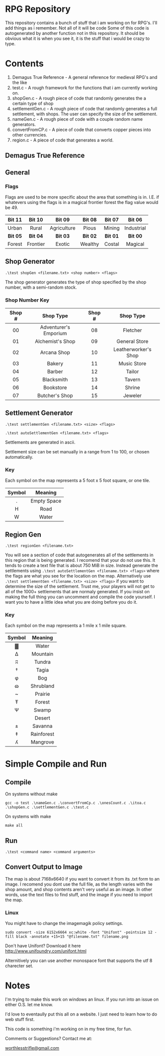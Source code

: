# RPG Repository
This repository contains a bunch of stuff that i am working on for RPG's. I'll add things as i remember. Not all of it will be code
Some of this code is autogenerated by another function not in this repository. It should be obvious what it is when you see it, it is the stuff that i would be crazy to type.
# Contents
  1. Demagus True Reference - A general reference for medieval RPG's and the like
  2. test.c - A rough framework for the functions that i am currently working on.
  3. shopGen.c - A rough piece of code that randomly generates the a certain type of shop
  4. settlementGen.c - A rough piece of code that randomly generates a full settlement, with shops. The user can specify the size of the settlement.
  5. nameGen.c - A rough piece of code with a couple random name generators.
  6. convertFromCP.c - A piece of code that converts copper pieces into other currencies.
  7. region.c - A piece of code that generates a world.
## Demagus True Reference

## General
### Flags
Flags are used to be more specific about the area that something is in. I.E. if whatevers using the flags is in a magical frontier forest the flag value would be 49.

|**Bit 11**  |**Bit 10**  |**Bit 09**  |**Bit 08**  |**Bit 07**  |**Bit 06**  |
|:----------:|:----------:|:----------:|:----------:|:----------:|:----------:|
|Urban       |Rural       |Agriculture |Pious       |Mining      |Industrial  |
|**Bit 05**  |**Bit 04**  |**Bit 03**  |**Bit 02**  |**Bit 01**  |**Bit 00**  |
|Forest      |Frontier    |Exotic      |Wealthy     |Costal      |Magical     |


## Shop Generator
`.\test shopGen <filename.txt> <shop number> <flags>`

The shop generator generates the type of shop specified by the shop number, with a semi-random stock.

### Shop Number Key
| Shop # | Shop Type | Shop # | Shop Type |
|:-:|:-:|:-:|:-:|
00 | Adventurer's Emporium | 08 | Fletcher
01 | Alchemist's Shop | 09 | General Store
02 | Arcana Shop | 10 | Leatherworker's Shop
03 | Bakery | 11 | Music Store
04 | Barber | 12 | Tailor
05 | Blacksmith | 13 | Tavern
06 | Bookstore | 14 | Shrine
07 | Butcher's Shop | 15 | Jeweler

## Settlement Generator
`.\test settlementGen <filename.txt> <size> <flags>`

`.\test autoSettlementGen <filename.txt> <flags>`

Settlements are generated in ascii.

Settlement size can be set manually in a range from 1 to 100, or chosen automatically.

### Key

Each symbol on the map represents a 5 foot x 5 foot square, or one tile.

|Symbol| Meaning
|:-:|:-----------:|
| . | Empty Space |
| H | Road        |
| W | Water       |

## Region Gen

`.\test regionGen <filename.txt>`

You will see a section of code that autogenerates all of the settlements in this region that is being generated. I recomend that your do not use this. It tends to create a text file that is about 750 MiB in size. Instead generate the settlements using `.\test autoSettlementGen <filename.txt> <flags>` where the flags are what you see for the location on the map. Alternatively use `.\test settlementGen <filename.txt> <size> <flags>` if you want to determine the size of the settlement. Trust me, your players will not get to all of the 1000+ settlements that are normaly generated. If you insist on making the full thing you can uncomment and compile the code yourself. I want you to have a little idea what you are doing before you do it.

### Key

Each symbol on the map represents a 1 mile x 1 mile square.

|Symbol| Meaning
|:-:|:-----------:|
| ▓ | Water       |
| Δ | Mountain    |
| ʭ | Tundra      |
| † | Tagia       |
| φ | Bog         |
| ɷ | Shrubland   |
| ~ | Prairie     |
| Ŧ | Forest      |
| Ψ | Swamp       |
|   | Desert      |
| ± | Savanna     |
| ‡ | Rainforest  |
| ʎ | Mangrove    |


# Simple Compile and Run
## Compile
On systems without make

`gcc -o test .\nameGen.c .\convertFromCp.c .\onesCount.c .\itoa.c .\shopGen.c .\settlementGen.c .\test.c`

On systems with make

`make all`

## Run
`.\test <command name> <command arguments>`

## Convert Output to Image
The map is about 7168x6640 if you want to convert it from its .txt form to an image. I recomend you dont use the full file, as the length varies with the shop amount, and shop contents aren't very useful as an image. In other words, use the text files to find stuff, and the image if you need to import the map.
### Linux
You might have to change the imagemagik policy settings.

`sudo convert -size 6152x6664 xc:white -font "Unifont" -pointsize 12 -fill black -annotate +15+15 "@filename.txt" filename.png`

Don't have Unifont? Download it here http://www.unifoundry.com/unifont.html

Alternitively you can use another monospace font that supports the utf 8 charecter set.

# Notes
I'm trying to make this work on windows an linux. If you run into an issue on either O.S. let me know.

I'd love to eventaully put this all on a website. I just need to learn how to do web stuff first.

This code is something i'm working on in my free time, for fun.

Comments or Suggestions? Contact me at:

worthlesstrifle@gmail.com
